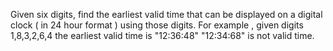 Given six digits, find the earliest valid time that can be displayed on a digital clock ( in 24 hour format ) using those digits. For example , given digits 1,8,3,2,6,4 the earliest valid time is "12:36:48" 
"12:34:68" is not valid time.

